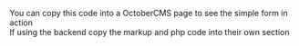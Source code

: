 You can copy this code into a OctoberCMS page to see the simple form in action\
If using the backend copy the markup and php code into their own section
